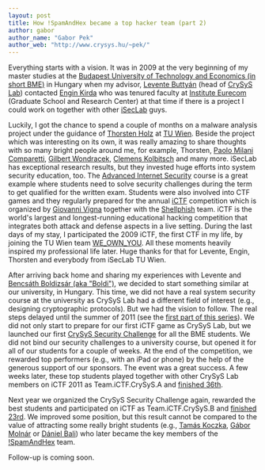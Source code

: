 ```yaml
---
layout: post
title: How !SpamAndHex became a top hacker team (part 2)
author: gabor
author_name: "Gabor Pek"
author_web: "http://www.crysys.hu/~pek/"
---
```


Everything starts with a vision. It was in 2009 at the very beginning of my master studies at the [Budapest University of Technology and Economics (in short BME)](http://www.bme.hu) in Hungary when my advisor, [Levente Buttyán](http://www.crysys.hu/member/buttyan) (head of [CrySyS Lab](http://www.crysys.hu)) contacted [Engin Kirda](http://www.ccs.neu.edu/home/ek/) who was tenured faculty at [Institute Eurecom](http://www.eurecom.fr/) (Graduate School and Research Center) at that time if there is a project I could work on together with other [iSecLab](https://iseclab.org/) guys.

<!--excerpt-->

Luckily, I got the chance to spend a couple of months on a malware analysis project under the guidance of [Thorsten Holz](https://www.ei.rub.de/fakultaet/professuren/tho/) at [TU Wien](https://www.tuwien.ac.at/en/). Beside the project which was interesting on its own, it was really amazing to share thoughts with so many bright people around me, for example, Thorsten, [Paolo Milani Comparetti](https://www.linkedin.com/in/paolomc), [Gilbert Wondracek](http://www2.deloitte.com/at/de/ansprechpartner/gilbert-wondracek.html), [Clemens Kolbitsch](https://www.linkedin.com/in/clemens-kolbitsch-b4a6544b) and many more. iSecLab has exceptional research results, but they invested huge efforts into system security education, too. The [Advanced Internet Security](https://secenv.seclab.tuwien.ac.at/secenv/default/inetsec2) course is a great example where students need to solve security challenges during the term to get qualified for the written exam. Students were also involved into CTF games and they regularly prepared for the annual [iCTF](https://ictf.cs.ucsb.edu/) competition which is organized by [Giovanni Vigna](http://www.cs.ucsb.edu/~vigna) together with the [Shellphish](http://www.shellphish.net/) team. iCTF is the world's largest and longest-running educational hacking competition that integrates both attack and defense aspects in a live setting. During the last days of my stay, I participated the 2009 iCTF, the first CTF in my life, by joining the TU Wien team [WE_OWN_YOU](https://ctftime.org/team/1964). All these moments heavily inspired my professional life later. Huge thanks for that for Levente, Engin, Thorsten and everybody from iSecLab TU Wien.

After arriving back home and sharing my experiences with Levente and [Bencsáth Boldizsár (aka "Boldi")](http://www.crysys.hu/member/bencsath), we decided to start something similar at our university, in Hungary. This time, we did not have a real system security course at the university as CrySyS Lab had a different field of interest (e.g., designing cryptographic protocols). But we had the vision to follow. The real steps delayed until the summer of 2011 (see the [first part of this series](https://blog.avatao.com/How-SpamAndHex-became-top-hacker-team/)). We did not only start to prepare for our first iCTF game as CrySyS Lab, but we launched our first [CrySyS Security Challenge](https://www.crysys.hu/securitychallenge/) for all the BME students. We did not bind our security challenges to a university course, but opened it for all of our students for a couple of weeks. At the end of the competition, we rewarded top performers (e.g., with an iPad or phone) by the help of the generous support of our sponsors. The event was a great success. A few weeks later, these top students played together with other CrySyS Lab members on iCTF 2011 as Team.iCTF.CrySyS.A and [finished 36th](https://ctftime.org/event/22).

Next year we organized the CrySyS Security Challenge again, rewarded the best students and participated on iCTF as Team.iCTF.CrySyS.B and [finished 23rd](https://ctftime.org/event/22). We improved some position, but this result cannot be compared to the value of attracting some really bright students (e.g., [Tamás Koczka](https://twitter.com/koczkatamas), [Gábor Molnár](https://twitter.com/molnar_g) or [Dániel Bali](https://twitter.com/balidani)) who later became the key members of the [!SpamAndHex](https://ctftime.org/team/5347) team. 

Follow-up is coming soon. 